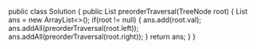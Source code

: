 public class Solution {
    public List<Integer> preorderTraversal(TreeNode root) {
        List<Integer> ans = new ArrayList<>();
        if(root != null) {
            ans.add(root.val);
            ans.addAll(preorderTraversal(root.left));
            ans.addAll(preorderTraversal(root.right));
        }
        return ans;
    }
}
